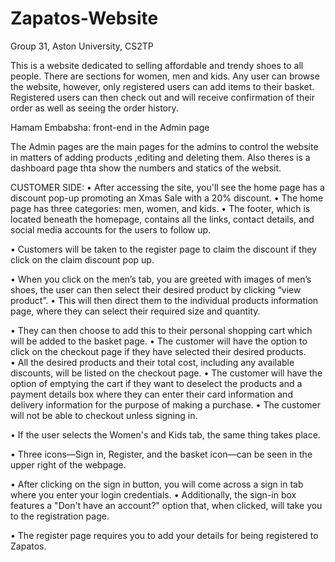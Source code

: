 # Zapatos-Website
Group 31, Aston University, CS2TP

This is a website dedicated to selling affordable and trendy shoes to all people. There are sections for women, men and kids.
Any user can browse the website, however, only registered users can add items to their basket. Registered users can then check out and will receive confirmation of their order as well as seeing the order history.

Hamam Embabsha: front-end in the Admin page 

The Admin pages are the main pages for the admins to control the website in matters of adding products ,editing and deleting them. Also theres is a dashboard page thta show the numbers and statics of the websit.

CUSTOMER SIDE:
•	After accessing the site, you'll see the home page has a discount pop-up promoting an Xmas Sale with a 20% discount.
•	The home page has three categories: men, women, and kids. 
•	The footer, which is located beneath the homepage, contains all the links, contact details, and social media accounts for the users to follow up. 

•	Customers will be taken to the register page to claim the discount if they click on the claim discount pop up. 


•	When you click on the men’s tab, you are greeted with images of men’s shoes, the user can then select their desired product by clicking “view product”.
•	This will then direct them to the individual products information page, where they can select their required size and quantity.

•	 They can then choose to add this to their personal shopping cart which will be added to the basket page. 
•	The customer will have the option to click on the checkout page if they have selected their desired products.  
•	All the desired products and their total cost, including any available discounts, will be listed on the checkout page. 
•	The customer will have the option of emptying the cart if they want to deselect the products and a payment details box where they can enter their card information and delivery information for the purpose of making a purchase. 
•	The customer will not be able to checkout unless signing in. 

•	If the user selects the Women's and Kids tab, the same thing takes place.


•	Three icons—Sign in, Register, and the basket icon—can be seen in the upper right of the webpage. 


•	After clicking on the sign in button, you will come across a sign in tab where you enter your login credentials. 
•	Additionally, the sign-in box features a "Don't have an account?" option that, when clicked, will take you to the registration page. 

•	The register page requires you to add your details for being registered to Zapatos. 


 

 

